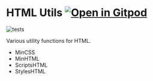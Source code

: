 # HTML Utils <a href="https://gitpod.io/#https://github.com/gouniverse/htmlutils" style="float:right:"><img src="https://gitpod.io/button/open-in-gitpod.svg" alt="Open in Gitpod" loading="lazy"></a>

![tests](https://github.com/gouniverse/htmlutils/workflows/tests/badge.svg)

Various utility functions for HTML.

- MinCSS
- MinHTML
- ScriptsHTML
- StylesHTML
